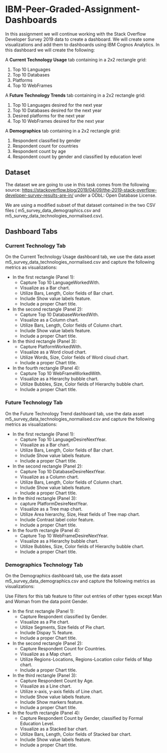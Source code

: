 # IBM-Peer-Graded-Assignment-Dashboards

In this assignment we will continue working with the Stack Overflow Developer Survey 2019 data to create a dashboard. We will create some visualizations and add them to dashboards using IBM Cognos Analytics. In this dashboard we will create the following:

A **Current Technology Usage** tab containing in a 2x2 rectangle grid:

1. Top 10 Languages
2. Top 10 Databases
3. Platforms
4. Top 10 WebFrames

A **Future Technology Trends** tab containing in a 2x2 rectangle grid:

1. Top 10 Languages desired for the next year
2. Top 10 Databases desired for the next year
3. Desired platforms for the next year
4. Top 10 WebFrames desired for the next year

A **Demographics** tab containing in a 2x2 rectangle grid:

1. Respondent classified by gender
2. Respondent count for countries
3. Respondent count by age
4. Respondent count by gender and classified by education level

## Dataset

The dataset we are going to use in this task comes from the following source: https://stackoverflow.blog/2019/04/09/the-2019-stack-overflow-developer-survey-results-are-in/ under a ODbL: Open Database License.

We are using a modified subset of that dataset contained in the two CSV files ( m5_survey_data_demographics.csv and m5_survey_data_technologies_normalised.csv).

## Dashboard Tabs

### Current Technology Tab

On the Current Technology Usage dashboard tab, we use the data asset m5_survey_data_technologies_normalised.csv and capture the following metrics as visualizations:

- In the first rectangle (Panel 1):
  - Capture Top 10 LanguageWorkedWith.
  - Visualize as a Bar chart.
  - Utilize Bars, Length, Color fields of Bar chart.
  - Include Show value labels feature.
  - Include a proper Chart title.
- In the second rectangle (Panel 2):
  - Capture Top 10 DatabaseWorkedWith.
  - Visualize as a Column chart.
  - Utilize Bars, Length, Color fields of Column chart.
  - Include Show value labels feature.
  - Include a proper Chart title.
- In the third rectangle (Panel 3):
  - Capture PlatformWorkedWith.
  - Visualize as a Word cloud chart.
  - Utilize Words, Size, Color fields of Word cloud chart.
  - Include a proper Chart title.
- In the fourth rectangle (Panel 4):
  - Capture Top 10 WebFrameWorkedWith.
  - Visualize as a Hierarchy bubble chart.
  - Utilize Bubbles, Size, Color fields of Hierarchy bubble chart.
  - Include a proper Chart title.

### Future Technology Tab

On the Future Technology Trend dashboard tab, use the data asset m5_survey_data_technologies_normalised.csv and capture the following metrics as visualizations:

- In the first rectangle (Panel 1):
  - Capture Top 10 LanguageDesireNextYear.
  - Visualize as a Bar chart.
  - Utilize Bars, Length, Color fields of Bar chart.
  - Include Show value labels feature.
  - Include a proper Chart title.
- In the second rectangle (Panel 2):
  - Capture Top 10 DatabaseDesireNextYear.
  - Visualize as a Column chart.
  - Utilize Bars, Length, Color fields of Column chart.
  - Include Show value labels feature.
  - Include a proper Chart title.
- In the third rectangle (Panel 3):
  - capture PlatformDesireNextYear.
  - Visualize as a Tree map chart.
  - Utilize Area hierarchy, Size, Heat fields of Tree map chart.
  - Include Contrast label color feature.
  - Include a proper Chart title.
- In the fourth rectangle (Panel 4):
  - Capture Top 10 WebFrameDesireNextYear.
  - Visualize as a Hierarchy bubble chart.
  - Utilize Bubbles, Size, Color fields of Hierarchy bubble chart.
  - Include a proper Chart title.

### Demographics Technology Tab

On the Demographics dashboard tab, use the data asset m5_survey_data_demographics.csv and capture the following metrics as visualizations:

Use Filters for this tab feature to filter out entries of other types except Man and Woman from the data point Gender.

- In the first rectangle (Panel 1):
  - Capture Respondent classified by Gender.
  - Visualize as a Pie chart.
  - Utilize Segments, Size fields of Pie chart.
  - Include Dispay % feature.
  - Include a proper Chart title.
- In the second rectangle (Panel 2):
  - Capture Respondent Count for Countries.
  - Visualize as a Map chart.
  - Utilize Regions-Locations, Regions-Location color fields of Map chart.
  - Include a proper Chart title.
- In the third rectangle (Panel 3):
  - Capture Respondent Count by Age.
  - Visualize as a Line chart.
  - Utilize x-axis, y-axis fields of Line chart.
  - Include Show value labels feature.
  - Include Show markers feature.
  - Include a proper Chart title.
- In the fourth rectangle (Panel 4):
  - Capture Respondent Count by Gender, classified by Formal Education Level.
  - Visualize as a Stacked bar chart.
  - Utilize Bars, Length, Color fields of Stacked bar chart.
  - Include Show value labels feature.
  - Include a proper Chart title.
